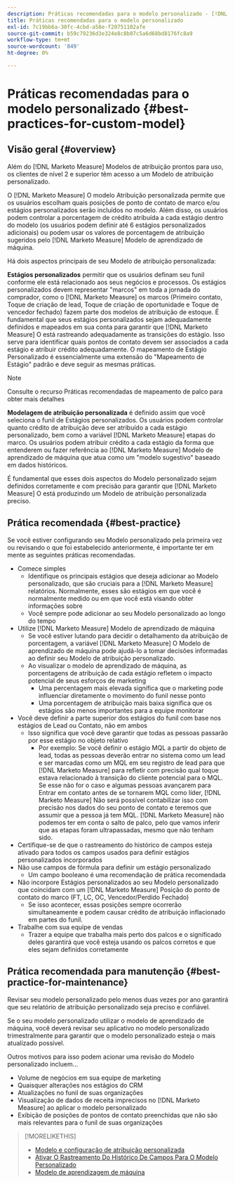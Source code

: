 ```yaml
---
description: Práticas recomendadas para o modelo personalizado - [!DNL Marketo Measure] - Documentação do produto
title: Práticas recomendadas para o modelo personalizado
exl-id: 7c19bb6a-30fc-4cbd-a58e-f20751102afe
source-git-commit: b59c79236d3e324e8c8b07c5a6d68bd8176fc8a9
workflow-type: tm+mt
source-wordcount: '849'
ht-degree: 0%

---
```


# Práticas recomendadas para o modelo personalizado {#best-practices-for-custom-model}

## Visão geral {#overview}

Além do [!DNL Marketo Measure] Modelos de atribuição prontos para uso, os clientes de nível 2 e superior têm acesso a um Modelo de atribuição personalizado.

O [!DNL Marketo Measure] O modelo Atribuição personalizada permite que os usuários escolham quais posições de ponto de contato de marco e/ou estágios personalizados serão incluídos no modelo. Além disso, os usuários podem controlar a porcentagem de crédito atribuída a cada estágio dentro do modelo (os usuários podem definir até 6 estágios personalizados adicionais) ou podem usar os valores de porcentagem de atribuição sugeridos pelo [!DNL Marketo Measure] Modelo de aprendizado de máquina.

Há dois aspectos principais de seu Modelo de atribuição personalizada:

**Estágios personalizados** permitir que os usuários definam seu funil conforme ele está relacionado aos seus negócios e processos. Os estágios personalizados devem representar &quot;marcos&quot; em toda a jornada do comprador, como o [!DNL Marketo Measure] os marcos (Primeiro contato, Toque de criação de lead, Toque de criação de oportunidade e Toque de vencedor fechado) fazem parte dos modelos de atribuição de estoque. É fundamental que seus estágios personalizados sejam adequadamente definidos e mapeados em sua conta para garantir que [!DNL Marketo Measure] O está rastreando adequadamente as transições do estágio. Isso serve para identificar quais pontos de contato devem ser associados a cada estágio e atribuir crédito adequadamente. O mapeamento de Estágio Personalizado é essencialmente uma extensão do &quot;Mapeamento de Estágio&quot; padrão e deve seguir as mesmas práticas.

>[!NOTE]
>
>Consulte o recurso Práticas recomendadas de mapeamento de palco para obter mais detalhes

**Modelagem de atribuição personalizada** é definido assim que você seleciona o funil de Estágios personalizados. Os usuários podem controlar quanto crédito de atribuição deve ser atribuído a cada estágio personalizado, bem como a variável [!DNL Marketo Measure] etapas do marco. Os usuários podem atribuir crédito a cada estágio da forma que entenderem ou fazer referência ao [!DNL Marketo Measure] Modelo de aprendizado de máquina que atua como um &quot;modelo sugestivo&quot; baseado em dados históricos.

É fundamental que esses dois aspectos do Modelo personalizado sejam definidos corretamente e com precisão para garantir que [!DNL Marketo Measure] O está produzindo um Modelo de atribuição personalizada preciso.

## Prática recomendada {#best-practice}

Se você estiver configurando seu Modelo personalizado pela primeira vez ou revisando o que foi estabelecido anteriormente, é importante ter em mente as seguintes práticas recomendadas.

* Comece simples
   * Identifique os principais estágios que deseja adicionar ao Modelo personalizado, que são cruciais para a [!DNL Marketo Measure] relatórios. Normalmente, esses são estágios em que você é normalmente medido ou em que você está visando obter informações sobre
   * Você sempre pode adicionar ao seu Modelo personalizado ao longo do tempo
* Utilize [!DNL Marketo Measure] Modelo de aprendizado de máquina
   * Se você estiver lutando para decidir o detalhamento da atribuição de porcentagem, a variável [!DNL Marketo Measure] O Modelo de aprendizado de máquina pode ajudá-lo a tomar decisões informadas ao definir seu Modelo de atribuição personalizado.
   * Ao visualizar o modelo de aprendizado de máquina, as porcentagens de atribuição de cada estágio refletem o impacto potencial de seus esforços de marketing
      * Uma percentagem mais elevada significa que o marketing pode influenciar diretamente o movimento do funil nesse ponto
      * Uma porcentagem de atribuição mais baixa significa que os estágios são menos importantes para a equipe monitorar
* Você deve definir a parte superior dos estágios do funil com base nos estágios de Lead ou Contato, não em ambos
   * Isso significa que você deve garantir que todas as pessoas passarão por esse estágio no objeto relativo
      * Por exemplo: Se você definir o estágio MQL a partir do objeto de lead, todas as pessoas deverão entrar no sistema como um lead e ser marcadas como um MQL em seu registro de lead para que [!DNL Marketo Measure] para refletir com precisão qual toque estava relacionado à transição do cliente potencial para o MQL. Se esse não for o caso e algumas pessoas avançarem para Entrar em contato antes de se tornarem MQL como líder, [!DNL Marketo Measure] Não será possível contabilizar isso com precisão nos dados do seu ponto de contato e teremos que assumir que a pessoa já tem MQL. [!DNL Marketo Measure] não podemos ter em conta o salto de palco, pelo que vamos inferir que as etapas foram ultrapassadas, mesmo que não tenham sido.
* Certifique-se de que o rastreamento do histórico de campos esteja ativado para todos os campos usados para definir estágios personalizados incorporados
* Não use campos de fórmula para definir um estágio personalizado
   * Um campo booleano é uma recomendação de prática recomendada
* Não incorpore Estágios personalizados ao seu Modelo personalizado que coincidam com um [!DNL Marketo Measure] Posição do ponto de contato do marco (FT, LC, OC, Vencedor/Perdido Fechado)
   * Se isso acontecer, essas posições sempre ocorrerão simultaneamente e podem causar crédito de atribuição inflacionado em partes do funil.
* Trabalhe com sua equipe de vendas
   * Trazer a equipe que trabalha mais perto dos palcos e o significado deles garantirá que você esteja usando os palcos corretos e que eles sejam definidos corretamente

## Prática recomendada para manutenção {#best-practice-for-maintenance}

Revisar seu modelo personalizado pelo menos duas vezes por ano garantirá que seu relatório de atribuição personalizado seja preciso e confiável.

Se o seu modelo personalizado utilizar o modelo de aprendizado de máquina, você deverá revisar seu aplicativo no modelo personalizado trimestralmente para garantir que o modelo personalizado esteja o mais atualizado possível.

Outros motivos para isso podem acionar uma revisão do Modelo personalizado incluem...

* Volume de negócios em sua equipe de marketing
* Quaisquer alterações nos estágios do CRM
* Atualizações no funil de suas organizações
* Visualização de dados de receita imprecisos no [!DNL Marketo Measure] ao aplicar o modelo personalizado
* Exibição de posições de pontos de contato preenchidas que não são mais relevantes para o funil de suas organizações

>[!MORELIKETHIS]
>
>* [Modelo e configuração de atribuição personalizada](/help/advanced-marketo-measure-features/custom-attribution-models/custom-attribution-model-and-setup.md)
>* [Ativar O Rastreamento Do Histórico De Campos Para O Modelo Personalizado](/help/advanced-marketo-measure-features/custom-attribution-models/custom-model-setup-enable-field-history-tracking.md)
>* [Modelo de aprendizagem de máquina](/help/advanced-marketo-measure-features/custom-attribution-models/machine-learning-model-faq.md)

